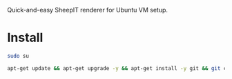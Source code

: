 Quick-and-easy SheepIT renderer for Ubuntu VM setup.

# Install

```bash
sudo su
```

```bash
apt-get update && apt-get upgrade -y && apt-get install -y git && git clone https://github.com/TonyBogdanov/blender-render.git ~/blender-render && cd ~/blender-render && ./setup.sh
```
